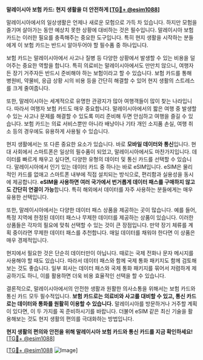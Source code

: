 **말레이시아 보험 카드: 현지 생활을 더 안전하게 [[TG💪+ @esim1088](https://t.me/s/esim1088)]**

말레이시아에서의 일상생활은 언제나 새로운 모험으로 가득 차 있습니다. 하지만 모험을 즐기며 살아가는 동안 예상치 못한 상황에 대비하는 것은 필수입니다. 말레이시아 보험 카드는 이러한 필요를 충족해주는 중요한 도구입니다. 특히 현지 생활을 시작하는 분들에게 이 보험 카드는 반드시 알아두어야 할 필수품 중 하나입니다.

보험 카드는 말레이시아에서 사고나 질병 등 다양한 상황에서 발생할 수 있는 비용을 덜어주는 중요한 역할을 합니다. 특히 의료비는 말레이시아에서도 만만치 않으니, 여행자든 장기 거주자든 반드시 준비해야 하는 보험이라고 할 수 있습니다. 보험 카드를 통해 병원비, 약물비, 응급 상황 시의 비용 등을 간단히 해결할 수 있어 현지 생활의 스트레스를 크게 줄여줍니다.

또한, 말레이시아는 세계적으로 유명한 관광지가 많아 여행객들이 많이 찾는 나라입니다. 따라서 여행자 보험 카드도 매우 중요합니다. 말레이시아에서의 짧은 여행 중 발생할 수 있는 사고나 문제를 해결할 수 있도록 미리 준비해 두면 안심하고 여행을 즐길 수 있습니다. 보험 카드는 의료 서비스뿐만 아니라 배낭이나 기타 개인 소지품 손실, 여행 취소 등의 경우에도 유용하게 사용될 수 있습니다.

현지 생활에서는 또 다른 중요한 요소가 있습니다. 바로 **모바일 데이터와 통신**입니다. 현대 사회에서 스마트폰은 일상의 필수품이 되었고, 말레이시아에서도 마찬가지입니다. 데이터를 빠르게 채우고 싶다면, 다양한 유형의 데이터 및 통신 카드를 선택할 수 있습니다. 말레이시아에서 인기 있는 데이터 카드 중 하나는 바로 eSIM입니다. eSIM은 물리적인 카드를 없애고 스마트폰 내부에 직접 설치되는 방식으로, 편리함과 실용성을 동시에 제공합니다. **eSIM을 사용하면 여러 국가에서 번거롭게 데이터 패스를 구매하지 않고도 간단히 연결이 가능**합니다. 특히 해외에서 데이터를 자주 사용하는 분들에게는 매우 유용한 선택입니다.

또한, 말레이시아에서는 다양한 데이터 패스 상품을 제공하는 곳이 많습니다. 예를 들어, 특정 지역에 한정된 데이터 패스나 무제한 데이터를 제공하는 상품이 있습니다. 이러한 상품들은 각자의 필요에 맞춰 선택할 수 있는 것이 큰 장점입니다. 만약 장기 체류를 계획 중이라면 무제한 데이터 패스를 추천합니다. 매일 데이터를 채워야 한다면 이 상품은 매우 경제적입니다.

현지에서 필요한 것은 단순히 데이터만이 아닙니다. 때로는 국제 전화나 문자 메시지를 사용해야 할 때도 있습니다. 따라서 데이터 패스와 함께 국제 통화 패키지도 함께 검토해보는 것도 좋습니다. 일부 회사는 데이터 패스와 국제 통화 패키지를 묶어서 저렴하게 제공하기도 하니, 이를 활용하면 더욱 비용 효율적인 선택을 할 수 있습니다.

결론적으로, 말레이시아에서의 안전한 생활과 원활한 의사소통을 위해서는 보험 카드와 통신 카드 모두 필수적입니다. **보험 카드로는 의료비와 사고를 대비할 수 있고, 통신 카드로는 데이터와 통화를 원활히 이용할 수 있습니다.** 말레이시아를 방문하거나 거주할 계획이 있다면, 이 두 가지를 꼭 준비하시기를 바랍니다. 더불어 eSIM 같은 최신 기술을 활용해보는 것도 현지 생활의 편의를 극대화하는 방법입니다.

**현지 생활의 편의와 안전을 위해 말레이시아 보험 카드와 통신 카드를 지금 확인하세요!** [[TG💪+ @esim1088](https://t.me/s/esim1088)]

[[TG💪+ @esim1088](https://t.me/s/esim1088) ![Image](https://i.postimg.cc/Y0z9fWf4/image.png)]